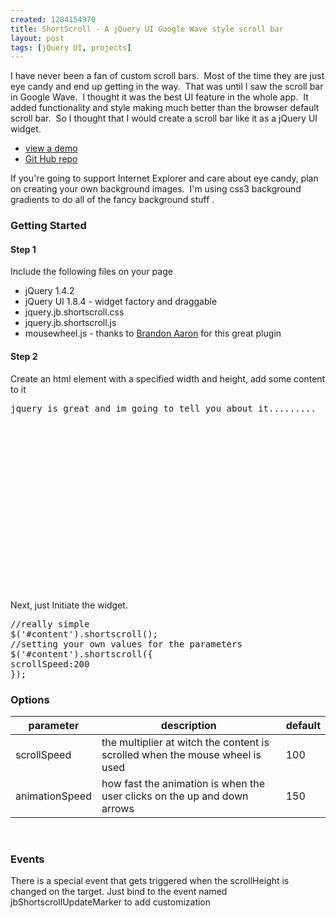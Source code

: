 ```yaml
--- 
created: 1284154970
title: ShortScroll - A jQuery UI Google Wave style scroll bar
layout: post
tags: [jQuery UI, projects]
---
```

<p>I have never been a fan of custom scroll bars. &nbsp;Most of the time they are  just eye candy and end up getting in the way. &nbsp;That was until I saw the  scroll bar in Google Wave. &nbsp;I thought it was the best UI feature in the  whole app. &nbsp;It added functionality and style making much better than  the browser default scroll bar. &nbsp;So I thought that I would create a  scroll bar like it as a jQuery UI widget.</p>
<!--break-->
<ul>
    <li><a href="/demos/shortscroll/">view a demo</a></li>
    <li><a href="http://github.com/jebaird/ShortScroll" target="_blank">Git Hub repo</a></li>
</ul>
<p>If you're going to support Internet Explorer and care about eye candy, plan on creating your own background images.&nbsp; I'm using css3 background gradients to do all of the fancy background stuff .</p>
<h3>Getting Started</h3>
<h4>Step 1</h4>
<p>Include the following files on your page</p>
<ul>
    <li>jQuery 1.4.2</li>
    <li>jQuery UI 1.8.4 - widget factory and draggable</li>
    <li>jquery.jb.shortscroll.css</li>
    <li>jquery.jb.shortscroll.js</li>
    <li>mousewheel.js - thanks to <a href="http://brandonaaron.net" target="_blank">Brandon Aaron</a> for this great plugin</li>
</ul>
<h4>Step 2</h4>
<p>Create an html element with a specified width and height, add some content to it</p>
<pre class="brush: html"><div style="width: 200px; height: 300px;" id="content">jquery is great and im going to tell you about it......... <div>&nbsp;</div></div></pre>
<p>Next, just Initiate the widget.</p>
<pre class="brush: js">
//really simple
$('#content').shortscroll();
//setting your own values for the parameters
$('#content').shortscroll({
scrollSpeed:200	
});
</pre>
<h3>Options</h3>
<table width="600" cellspacing="0" cellpadding="0" border="0">
    <thead>
        <tr>
            <th scope="col">parameter</th>
            <th scope="col">description</th>
            <th scope="col">default</th>
        </tr>
    </thead>
    <tbody>
        <tr>
            <td>scrollSpeed</td>
            <td>the multiplier at witch the content is scrolled when the mouse wheel is used</td>
            <td>100</td>
        </tr>
        <tr>
            <td>animationSpeed</td>
            <td>how fast the animation is when the user clicks on the up and down arrows</td>
            <td>150</td>
        </tr>
    </tbody>
</table>
<p>&nbsp;</p>
<h3>Events</h3>
<p>There is a special event that gets triggered when the scrollHeight is changed on the target. Just bind to the event named jbShortscrollUpdateMarker to add customization</p>
